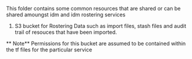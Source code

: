 This folder contains some common resources that are shared or can be shared amoungst idm and idm rostering services


 1. S3 bucket for Rostering Data such as import files, stash files and audit trail of resouces that have been imported.

** Note**
 Permissions for this bucket are assumed to be contained within the tf files for the particular service